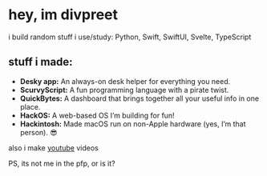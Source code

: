 # hey, im divpreet
i build random stuff
i use/study: Python, Swift, SwiftUI, Svelte, TypeScript

## stuff i made:

*   **Desky app:** An always-on desk helper for everything you need.
*   **ScurvyScript:** A fun programming language with a pirate twist. 
*   **QuickBytes:** A dashboard that brings together all your useful info in one place.
*   **HackOS:** A web-based OS I’m building for fun!
*   **Hackintosh:** Made macOS run on non-Apple hardware (yes, I’m that person). 😎

also i make [youtube](https://youtube.com/@bracedshorts) videos

PS, its not me in the pfp, or is it?
